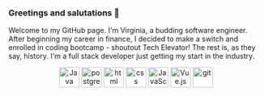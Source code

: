 ### Greetings and salutations 👋

Welcome to my GitHub page. I'm Virginia, a budding software engineer. After beginning my career in finance, I decided to make a switch and enrolled in coding bootcamp - shoutout Tech Elevator! The rest is, as they say, history. I'm a full stack developer just getting my start in the industry. 

<div align = "center">
  <img src="https://cdn.jsdelivr.net/gh/devicons/devicon/icons/java/java-original.svg" title="Java" alt="Java" width="40" height="40"/>  
  <img src="https://cdn.jsdelivr.net/gh/devicons/devicon/icons/postgresql/postgresql-original.svg" title="postgres" alt="postgres" width="40" height="40"/>
  <img src="https://cdn.jsdelivr.net/gh/devicons/devicon/icons/html5/html5-plain.svg" title="html" alt="html" width="40" height="40"/>
  <img src="https://cdn.jsdelivr.net/gh/devicons/devicon/icons/css3/css3-plain.svg" title="css" alt="css" width="40" height="40"/>
  <img src="https://cdn.jsdelivr.net/gh/devicons/devicon/icons/javascript/javascript-plain.svg" title="JavaScript" alt="JavaScript" width="40" height="40"/>
  <img src="https://cdn.jsdelivr.net/gh/devicons/devicon/icons/vuejs/vuejs-plain.svg" title="Vue.js" alt="Vue.js" width="40" height="40"/>
  <img src="https://cdn.jsdelivr.net/gh/devicons/devicon/icons/git/git-plain.svg" title="git" alt="git" width="40" height="40"/>
 </div>
          
  
                 
                  
          
          


<!--
**vjand11/vjand11** is a ✨ _special_ ✨ repository because its `README.md` (this file) appears on your GitHub profile.

Here are some ideas to get you started:

- 🔭 I’m currently working on ...
- 🌱 I’m currently learning ...
- 👯 I’m looking to collaborate on ...
- 🤔 I’m looking for help with ...
- 💬 Ask me about ...
- 📫 How to reach me: ...
- 😄 Pronouns: ...
- ⚡ Fun fact: ...
-->
